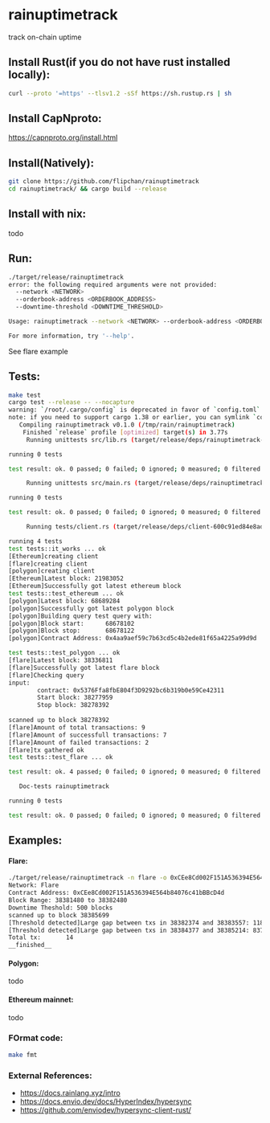 # rainuptimetrack
track on-chain uptime

## Install Rust(if you do not have rust installed locally):
```bash
curl --proto '=https' --tlsv1.2 -sSf https://sh.rustup.rs | sh
```

## Install CapNproto:
https://capnproto.org/install.html  


## Install(Natively):   
```bash
git clone https://github.com/flipchan/rainuptimetrack
cd rainuptimetrack/ && cargo build --release
```


## Install with nix:  
todo


## Run:  
```bash
./target/release/rainuptimetrack 
error: the following required arguments were not provided:
  --network <NETWORK>
  --orderbook-address <ORDERBOOK_ADDRESS>
  --downtime-threshold <DOWNTIME_THRESHOLD>

Usage: rainuptimetrack --network <NETWORK> --orderbook-address <ORDERBOOK_ADDRESS> --downtime-threshold <DOWNTIME_THRESHOLD>

For more information, try '--help'.
```


See flare example

## Tests:  
```bash
make test
cargo test --release -- --nocapture 
warning: `/root/.cargo/config` is deprecated in favor of `config.toml`
note: if you need to support cargo 1.38 or earlier, you can symlink `config` to `config.toml`
   Compiling rainuptimetrack v0.1.0 (/tmp/rain/rainuptimetrack)
    Finished `release` profile [optimized] target(s) in 3.77s
     Running unittests src/lib.rs (target/release/deps/rainuptimetrack-609773e0416ab272)

running 0 tests

test result: ok. 0 passed; 0 failed; 0 ignored; 0 measured; 0 filtered out; finished in 0.00s

     Running unittests src/main.rs (target/release/deps/rainuptimetrack-0b7ce4d38b28c81a)

running 0 tests

test result: ok. 0 passed; 0 failed; 0 ignored; 0 measured; 0 filtered out; finished in 0.00s

     Running tests/client.rs (target/release/deps/client-600c91ed84e8ad5b)

running 4 tests
test tests::it_works ... ok
[Ethereum]creating client
[flare]creating client
[polygon]creating client
[Ethereum]Latest block: 21983052
[Ethereum]Successfully got latest ethereum block
test tests::test_ethereum ... ok
[polygon]Latest block: 68689284
[polygon]Successfully got latest polygon block
[polygon]Building query test query with:
[polygon]Block start:      68678102
[polygon]Block stop:       68678122
[polygon]Contract Address: 0x4aa9aef59c7b63cd5c4b2ede81f65a4225a99d9d

test tests::test_polygon ... ok
[flare]Latest block: 38336811
[flare]Successfully got latest flare block
[flare]Checking query
input: 
        contract: 0x5376Ffa8fbE804f3D9292bc6b319b0e59Ce42311
        Start block: 38277959
        Stop block: 38278392
  
scanned up to block 38278392
[flare]Amount of total transactions: 9 
[flare]Amount of successfull transactions: 7
[flare]Amount of failed transactions: 2
[flare]tx gathered ok
test tests::test_flare ... ok

test result: ok. 4 passed; 0 failed; 0 ignored; 0 measured; 0 filtered out; finished in 0.15s

   Doc-tests rainuptimetrack

running 0 tests

test result: ok. 0 passed; 0 failed; 0 ignored; 0 measured; 0 filtered out; finished in 0.00s
```

## Examples:   


#### Flare:  
```bash 
./target/release/rainuptimetrack -n flare -o 0xCEe8Cd002F151A536394E564b84076c41bBBcD4d -d 500 -b 38381480 38382480 
Network: Flare
Contract Address: 0xCEe8Cd002F151A536394E564b84076c41bBBcD4d
Block Range: 38381480 to 38382480
Downtime Theshold: 500 blocks
scanned up to block 38385699
[Threshold detected]Large gap between txs in 38382374 and 38383557: 1183 blocks
[Threshold detected]Large gap between txs in 38384377 and 38385214: 837 blocks
Total tx:       14
__finished__
```

#### Polygon:  
todo

#### Ethereum mainnet:  
todo

### FOrmat code:  
```bash
make fmt
```


### External References:  
-   https://docs.rainlang.xyz/intro
-   https://docs.envio.dev/docs/HyperIndex/hypersync
-   https://github.com/enviodev/hypersync-client-rust/   


